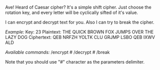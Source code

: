 Ave!
Heard of Caesar cipher?
It's a simple shift cipher. Just choose the rotation key, and every letter will be cyclically sifted of it's value.

I can encrypt and decrypt text for you. Also I can try to break the cipher.

*Example:*
Key: 23
Plaintext:  THE QUICK BROWN FOX JUMPS OVER THE LAZY DOG
Ciphertext: QEB NRFZH YOLTK CLU GRJMP LSBO QEB IXWV ALD

*Available commands:*
/encrypt <text> # <key>
/decrypt <text> # <key>
/break <encrypted-text>

Note that you should use "#" character as the parameters delimiter.
